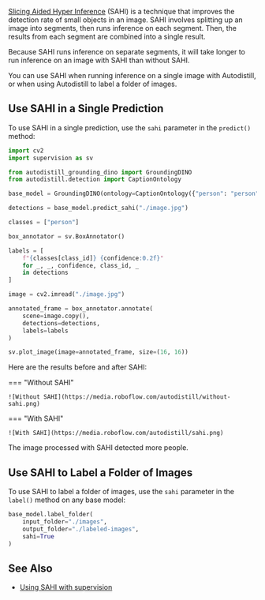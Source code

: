 [Slicing Aided Hyper Inference](https://github.com/obss/sahi) (SAHI) is a technique that improves the detection rate of small objects in an image. SAHI involves splitting up an image into segments, then runs inference on each segment. Then, the results from each segment are combined into a single result.

Because SAHI runs inference on separate segments, it will take longer to run inference on an image with SAHI than without SAHI.

You can use SAHI when running inference on a single image with Autodistill, or when using Autodistill to label a folder of images.

## Use SAHI in a Single Prediction

To use SAHI in a single prediction, use the `sahi` parameter in the `predict()` method:

```python
import cv2
import supervision as sv

from autodistill_grounding_dino import GroundingDINO
from autodistill.detection import CaptionOntology

base_model = GroundingDINO(ontology=CaptionOntology({"person": "person"}))

detections = base_model.predict_sahi("./image.jpg")

classes = ["person"]

box_annotator = sv.BoxAnnotator()

labels = [
	f"{classes[class_id]} {confidence:0.2f}"
	for _, _, confidence, class_id, _
	in detections
]

image = cv2.imread("./image.jpg")

annotated_frame = box_annotator.annotate(
	scene=image.copy(),
	detections=detections,
	labels=labels
)

sv.plot_image(image=annotated_frame, size=(16, 16))
```

Here are the results before and after SAHI:

=== "Without SAHI"

    ![Without SAHI](https://media.roboflow.com/autodistill/without-sahi.png)

=== "With SAHI"

    ![With SAHI](https://media.roboflow.com/autodistill/sahi.png)

The image processed with SAHI detected more people.

## Use SAHI to Label a Folder of Images

To use SAHI to label a folder of images, use the `sahi` parameter in the `label()` method on any base model:

```python
base_model.label_folder(
    input_folder="./images",
    output_folder="./labeled-images",
    sahi=True
)
```

## See Also

- [Using SAHI with supervision](https://blog.roboflow.com/how-to-use-sahi-to-detect-small-objects/)